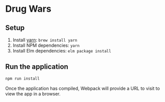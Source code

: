 # Drug Wars

## Setup

1. Install [yarn]: `brew install yarn`
2. Install NPM dependencies: `yarn`
3. Install Elm dependencies: `elm package install`

[yarn]: https://yarnpkg.com/

## Run the application

```sh
npm run install
```

Once the application has compiled, Webpack will provide a URL to visit to view
the app in a browser.
